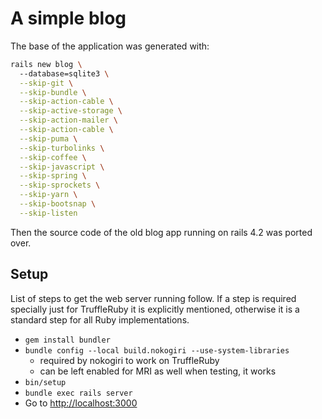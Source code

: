# A simple blog

The base of the application was generated with:
```bash
rails new blog \ 
  --database=sqlite3 \
  --skip-git \
  --skip-bundle \
  --skip-action-cable \
  --skip-active-storage \
  --skip-action-mailer \
  --skip-action-cable \
  --skip-puma \
  --skip-turbolinks \
  --skip-coffee \
  --skip-javascript \
  --skip-spring \
  --skip-sprockets \
  --skip-yarn \
  --skip-bootsnap \
  --skip-listen
```
Then the source code of the old blog app running on rails 4.2 was ported over. 

## Setup

List of steps to get the web server running follow. 
If a step is required specially just for TruffleRuby it is explicitly mentioned, 
otherwise it is a standard step for all Ruby implementations.

* `gem install bundler`
* `bundle config --local build.nokogiri --use-system-libraries`
  * required by nokogiri to work on TruffleRuby
  * can be left enabled for MRI as well when testing, it works
* `bin/setup`
* `bundle exec rails server`
* Go to <http://localhost:3000>
